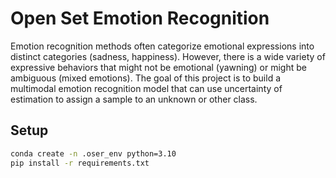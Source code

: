 # Open Set Emotion Recognition
Emotion recognition methods often categorize emotional expressions into distinct categories (sadness, happiness). However, there is a wide variety of expressive behaviors that might not be emotional (yawning) or might be ambiguous (mixed emotions). The goal of this project is to build a multimodal emotion recognition model that can use uncertainty of estimation to assign a sample to an unknown or other class.



## Setup
```bash
conda create -n .oser_env python=3.10
pip install -r requirements.txt
```
